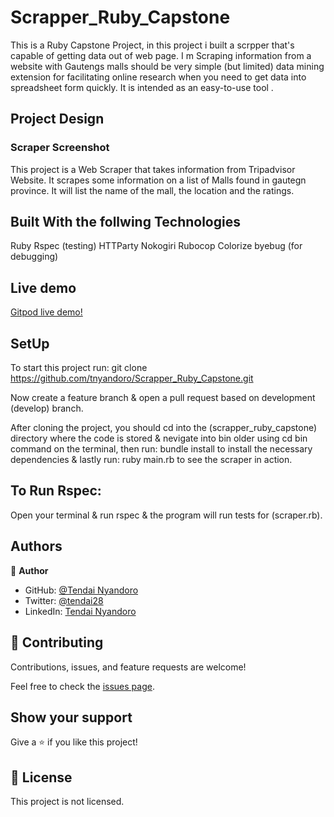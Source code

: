# Scrapper_Ruby_Capstone
This is a Ruby Capstone Project,  in this project i built a scrpper that's capable of getting data out of web page. I m Scraping information from a website with Gautengs malls should be very simple (but limited) data mining extension for facilitating online research when you need to get data into spreadsheet form quickly. It is intended as an easy-to-use tool .

## Project Design

### Scraper Screenshot

This project is a Web Scraper that takes information from Tripadvisor Website. It scrapes some information on a list of Malls found in gautegn province. It will list the name of the mall, the location and the ratings.

## Built With the follwing Technologies

Ruby
Rspec (testing)
HTTParty
Nokogiri
Rubocop
Colorize
byebug (for debugging)

## Live demo

[Gitpod live demo!](https://repl.it/@TendaiNyandoro/WebScraper#README.md)

## SetUp

To start this project run:
git clone https://github.com/tnyandoro/Scrapper_Ruby_Capstone.git

Now create a feature branch & open a pull request based on development (develop) branch.

After cloning the project, you should cd into the (scrapper_ruby_capstone) directory where the code is stored & nevigate into bin older using cd bin command on the terminal, then run: bundle install to install the necessary dependencies & lastly run: ruby main.rb to see the scraper in action.

## To Run Rspec:

Open your terminal & run rspec & the program will run tests for (scraper.rb).


## Authors

👤 **Author**

- GitHub: [@Tendai Nyandoro](https://github.com/tnyandoro)
- Twitter: [@tendai28](https://twitter.com/tendai28)
- LinkedIn: [Tendai Nyandoro](https://www.linkedin.com/in/tendai-nyandoro-a8060826/)



## 🤝 Contributing

Contributions, issues, and feature requests are welcome!

Feel free to check the [issues page](https://github.com/tnyandoro/).

## Show your support

Give a ⭐️ if you like this project!


## 📝 License

This project is  not licensed.